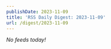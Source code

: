 ```yaml
---
publishDate: 2023-11-09
title: 'RSS Daily Digest: 2023-11-09'
url: /digest/2023-11-09
---
```


_No feeds today!_
